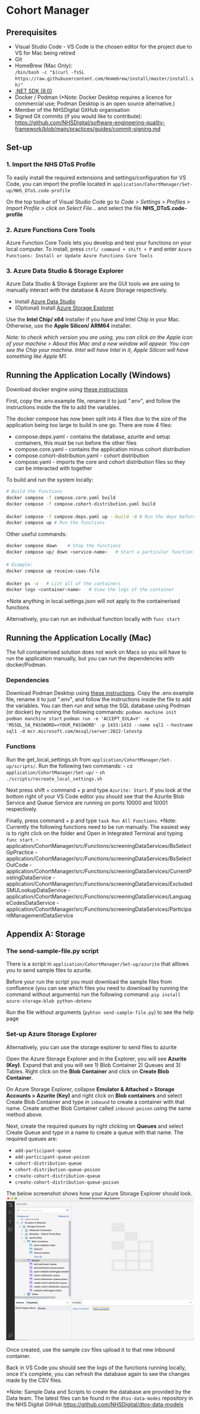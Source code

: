 # Cohort Manager

## Prerequisites

- Visual Studio Code - VS Code is the chosen editor for the project due to VS for Mac being retired
- Git
- HomeBrew (Mac Only): \
    `/bin/bash -c "$(curl -fsSL https://raw.githubusercontent.com/Homebrew/install/master/install.sh)"`
- [.NET SDK (8.0)](https://dotnet.microsoft.com/en-us/download/dotnet/8.0)
- Docker / Podman (*Note: Docker Desktop requires a licence for commercial use; Podman Desktop is an open source alternative.)
- Member of the NHSDigital GitHub organisation
- Signed Git commits (if you would like to contribute): <https://github.com/NHSDigital/software-engineering-quality-framework/blob/main/practices/guides/commit-signing.md>

## Set-up

### 1. Import the NHS DToS Profile

To easily install the required extensions and settings/configuration for VS Code, you can import the profile located in `application/CohortManager/Set-up/NHS_DToS.code-profile`

On the top toolbar of Visual Studio Code go to *Code > Settings > Profiles > Import Profile > click on Select File...* and select the file **NHS_DToS.code-profile**

### 2. Azure Functions Core Tools

Azure Function Core Tools lets you develop and test your functions on your local computer. To install, press `ctrl/ command + shift + P` and enter `Azure Functions: Install or Update Azure Functions Core Tools`

### 3. Azure Data Studio & Storage Explorer

Azure Data Studio & Storage Explorer are the GUI tools we are using to manually interact with the database & Azure Storage respectively.

- Install [Azure Data Studio](https://learn.microsoft.com/en-us/azure-data-studio/download-azure-data-studio?tabs=wi[…]all%2Credhat-install%2Cwindows-uninstall%2Credhat-uninstall)
- (Optional) Install [Azure Storage Explorer](https://azure.microsoft.com/en-gb/products/storage/storage-explorer)

Use the **Intel Chip/ x64** installer if you have and Intel Chip in your Mac. Otherwise, use the **Apple Silicon/ ARM64** installer.

*Note: to check which version you are using, you can click on the Apple icon of your machine > About this Mac and a new window will appear. You can see the Chip your machine. Intel will have Intel in it, Apple Silicon will have something like Apple M1.*

## Running the Application Locally (Windows)

Download docker engine using [these instructions](https://medium.com/@rom.bruyere/docker-and-wsl2-without-docker-desktop-f529d15d9398)

First, copy the .env.example file, rename it to just ".env", and follow the instructions inside the file to add the variables.

The docker compose has now been split into 4 files due to the size of the application being too large to build in one go. There are now 4 files:

- compose.deps.yaml - contains the database, azurite and setup containers, this must be run before the other files
- compose.core.yaml - contains the application minus cohort distribution
- compose.cohort-distribution.yaml - cohort distribution
- compose.yaml - imports the core and cohort distribution files so they can be interacted with together

To build and run the system locally:

```bash
# Build the functions
docker compose -f compose.core.yaml build
docker compose -f compose.cohort-distribution.yaml build

docker compose -f compose.deps.yaml up --build -d # Run the deps before the rest of the functions
docker compose up # Run the functions
```

Other useful commands:

```bash
docker compose down    # Stop the functions
docker compose up/ down <service-name>   # Start a particular function or dependency

# Example:
docker compose up receive-caas-file

docker ps -a   # List all of the containers
docker logs <container-name>   # View the logs of the container
```

*Note anything in local.settings.json will not apply to the containerised functions

Alternatively, you can run an individual function locally with `func start`

## Running the Application Locally (Mac)

The full containerised solution does not work on Macs so you will have to run the application manually, but you can run the dependencies with docker/Podman.

### Dependencies

Download Podman Desktop using [these instructions](https://podman-desktop.io/).
Copy the .env.example file, rename it to just ".env", and follow the instructions inside the file to add the variables.
You can then run and setup the SQL database using Podman (or docker) by running the following commands:
    `podman machine init`
    `podman manchine start`
    `podman run -e 'ACCEPT_EULA=Y' -e 'MSSQL_SA_PASSWORD=<YOUR_PASSWORD' -p 1433:1433 --name sql1 --hostname sql1 -d mcr.microsoft.com/mssql/server:2022-latestp`

### Functions

Run the get_local_settings.sh from `application/CohortManager/Set-up/scripts/`.
Run the following two commands:
    - `cd application/CohortManager/Set-up/`
    - `sh ./scripts/recreate_local_settings.sh`

Next press shift + command + p and type `Azurite: Start`. If you look at the bottom right of your VS Code editor you should see that the Azurite Blob Service and Queue Service are running on ports 10000 and 10001 respectively.

Finally, press command + p and type `task Run All Functions`.
*Note: Currently the following functions need to be run manually. The easiest way is to right click on the folder and Open in Integrated Terminal and typing `func start`.
    - application/CohortManager/src/Functions/screeningDataServices/BsSelectGpPractice
    - application/CohortManager/src/Functions/screeningDataServices/BsSelectOutCode
    - application/CohortManager/src/Functions/screeningDataServices/CurrentPostingDataService
    - application/CohortManager/src/Functions/screeningDataServices/ExcludedSMULookupDataService
    - application/CohortManager/src/Functions/screeningDataServices/LanguageCodesDataService
    - application/CohortManager/src/Functions/screeningDataServices/ParticipantManagementDataService


## Appendix A: Storage

### The send-sample-file.py script

There is a script in `application/CohortManager/Set-up/azurite` that alllows you to send sample files to azurite.

Before your run the script you must download the sample files from confluence (you can see which files you need to download by running the command without arguments) run the following command: `pip install azure-storage-blob python-dotenv`

Run the file without arguments (`pyhton send-sample-file.py`) to see the help page

### Set-up Azure Storage Explorer

Alternatively, you can use the storage explorer to send files to azurite

Open the Azure Storage Explorer and in the Explorer, you will see **Azurite (Key)**. Expand that and you will see 1) Blob Container 2) Queues and 3) Tables. Right click on the **Blob Container** and click on **Create Blob Container**.

On Azure Storage Explorer, collapse **Emulator & Attached > Storage Accounts > Azurite (Key)** and right click on **Blob containers** and select Create Blob Container and type in `inbound` to create a container with that name. Create another Blob Container called `inbound-poison` using the same method above.

Next, create the required queues by right clicking on **Queues** and select Create Queue and type in a name to create a queue with that name.
The required queues are:

- `add-participant-queue`
- `add-participant-queue-poison`
- `cohort-distribution-queue`
- `cohort-distribution-queue-poison`
- `create-cohort-distribution-queue`
- `create-cohort-distribution-queue-poison`

The below screenshot shows how your Azure Storage Explorer should look.
![Azure Storage Final](../assets/azure_storage.png)

Once created, use the sample csv files upload it to that new inbound container.

Back in VS Code you should see the logs of the functions running locally, once it's complete, you can refresh the database again to see the changes made by the CSV files.

*Note: Sample Data and Scripts to create the database are provided by the Data team. The latest files can be found in the `dtos-data-modes` repository in the NHS Digital GitHub <https://github.com/NHSDigital/dtos-data-models>
